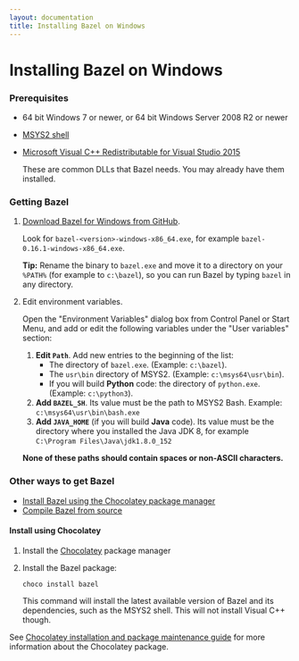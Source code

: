 ```yaml
---
layout: documentation
title: Installing Bazel on Windows
---
```


# <a name="windows"></a>Installing Bazel on Windows

### Prerequisites

*   64 bit Windows 7 or newer, or 64 bit Windows Server 2008 R2 or newer

*   [MSYS2 shell](https://msys2.github.io/)

*   [Microsoft Visual C++ Redistributable for Visual Studio 2015](https://www.microsoft.com/en-us/download/details.aspx?id=48145)

    These are common DLLs that Bazel needs. You may already have them installed.

### Getting Bazel

1.  [Download Bazel for Windows from GitHub](https://github.com/bazelbuild/bazel/releases).

    Look for `bazel-<version>-windows-x86_64.exe`, for example
    `bazel-0.16.1-windows-x86_64.exe`.

    **Tip:** Rename the binary to `bazel.exe` and move it to a directory on your
    `%PATH%` (for example to `c:\bazel`), so you can run Bazel by typing `bazel`
    in any directory.

1.  Edit environment variables.

    Open the "Environment Variables" dialog box from Control Panel or Start
    Menu, and add or edit the following variables under the "User variables"
    section:
    1.  **Edit `Path`**. Add new entries to the beginning of the list:
        *   The directory of `bazel.exe`. (Example: `c:\bazel`).
        *   The `usr\bin` directory of MSYS2. (Example: `c:\msys64\usr\bin`).
        *   If you will build **Python** code: the directory of `python.exe`.
            (Example: `c:\python3`).
    1.  **Add `BAZEL_SH`**. Its value must be the path to MSYS2 Bash.
        Example: `c:\msys64\usr\bin\bash.exe`
    1.  **Add `JAVA_HOME`** (if you will build **Java** code). Its value must be
        the directory where you installed the Java JDK 8, for example
        `C:\Program Files\Java\jdk1.8.0_152`

    **None of these paths should contain spaces or non-ASCII characters.**


### Other ways to get Bazel

*   [Install Bazel using the Chocolatey package manager](#install-using-chocolatey)
*   [Compile Bazel from source](install-compile-source.html)

#### Install using Chocolatey

1.  Install the [Chocolatey](https://chocolatey.org) package manager

2.  Install the Bazel package:

        choco install bazel

    This command will install the latest available version of Bazel and
    its dependencies, such as the MSYS2 shell. This will not install Visual C++
    though.

See [Chocolatey installation and package maintenance
guide](https://bazel.build/windows-chocolatey-maintenance.html) for more
information about the Chocolatey package.
